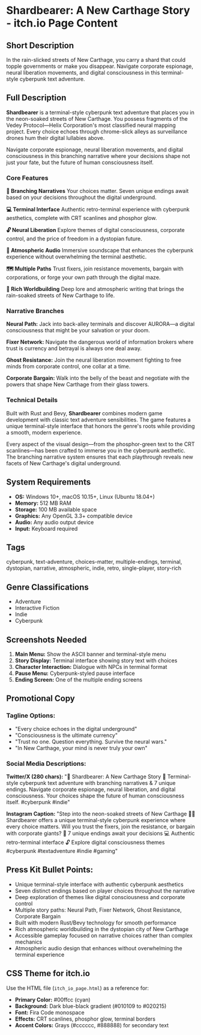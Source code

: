 # Shardbearer: A New Carthage Story - itch.io Page Content

## Short Description
In the rain-slicked streets of New Carthage, you carry a shard that could topple governments or make you disappear. Navigate corporate espionage, neural liberation movements, and digital consciousness in this terminal-style cyberpunk text adventure.

## Full Description

**Shardbearer** is a terminal-style cyberpunk text adventure that places you in the neon-soaked streets of New Carthage. You possess fragments of the Vedey Protocol—Helix Corporation's most classified neural mapping project. Every choice echoes through chrome-slick alleys as surveillance drones hum their digital lullabies above.

Navigate corporate espionage, neural liberation movements, and digital consciousness in this branching narrative where your decisions shape not just your fate, but the future of human consciousness itself.

### Core Features

**🧠 Branching Narratives**
Your choices matter. Seven unique endings await based on your decisions throughout the digital underground.

**💻 Terminal Interface**
Authentic retro-terminal experience with cyberpunk aesthetics, complete with CRT scanlines and phosphor glow.

**🔓 Neural Liberation**
Explore themes of digital consciousness, corporate control, and the price of freedom in a dystopian future.

**🎵 Atmospheric Audio**
Immersive soundscape that enhances the cyberpunk experience without overwhelming the terminal aesthetic.

**🗺️ Multiple Paths**
Trust fixers, join resistance movements, bargain with corporations, or forge your own path through the digital maze.

**🌆 Rich Worldbuilding**
Deep lore and atmospheric writing that brings the rain-soaked streets of New Carthage to life.

### Narrative Branches

**Neural Path:** Jack into back-alley terminals and discover AURORA—a digital consciousness that might be your salvation or your doom.

**Fixer Network:** Navigate the dangerous world of information brokers where trust is currency and betrayal is always one deal away.

**Ghost Resistance:** Join the neural liberation movement fighting to free minds from corporate control, one collar at a time.

**Corporate Bargain:** Walk into the belly of the beast and negotiate with the powers that shape New Carthage from their glass towers.

### Technical Details

Built with Rust and Bevy, **Shardbearer** combines modern game development with classic text adventure sensibilities. The game features a unique terminal-style interface that honors the genre's roots while providing a smooth, modern experience.

Every aspect of the visual design—from the phosphor-green text to the CRT scanlines—has been crafted to immerse you in the cyberpunk aesthetic. The branching narrative system ensures that each playthrough reveals new facets of New Carthage's digital underground.

## System Requirements

- **OS:** Windows 10+, macOS 10.15+, Linux (Ubuntu 18.04+)
- **Memory:** 512 MB RAM
- **Storage:** 100 MB available space
- **Graphics:** Any OpenGL 3.3+ compatible device
- **Audio:** Any audio output device
- **Input:** Keyboard required

## Tags
cyberpunk, text-adventure, choices-matter, multiple-endings, terminal, dystopian, narrative, atmospheric, indie, retro, single-player, story-rich

## Genre Classifications
- Adventure
- Interactive Fiction
- Indie
- Cyberpunk

## Screenshots Needed
1. **Main Menu:** Show the ASCII banner and terminal-style menu
2. **Story Display:** Terminal interface showing story text with choices
3. **Character Interaction:** Dialogue with NPCs in terminal format
4. **Pause Menu:** Cyberpunk-styled pause interface
5. **Ending Screen:** One of the multiple ending screens

## Promotional Copy

### Tagline Options:
- "Every choice echoes in the digital underground"
- "Consciousness is the ultimate currency"
- "Trust no one. Question everything. Survive the neural wars."
- "In New Carthage, your mind is never truly your own"

### Social Media Descriptions:

**Twitter/X (280 chars):**
"🧠 Shardbearer: A New Carthage Story 🌆
Terminal-style cyberpunk text adventure with branching narratives & 7 unique endings. Navigate corporate espionage, neural liberation, and digital consciousness.
Your choices shape the future of human consciousness itself.
#cyberpunk #indie"

**Instagram Caption:**
"Step into the neon-soaked streets of New Carthage 🌆✨
Shardbearer offers a unique terminal-style cyberpunk experience where every choice matters. Will you trust the fixers, join the resistance, or bargain with corporate giants?
🧠 7 unique endings await your decisions
💻 Authentic retro-terminal interface
🔓 Explore digital consciousness themes
#cyberpunk #textadventure #indie #gaming"

## Press Kit Bullet Points:
- Unique terminal-style interface with authentic cyberpunk aesthetics
- Seven distinct endings based on player choices throughout the narrative
- Deep exploration of themes like digital consciousness and corporate control
- Multiple story paths: Neural Path, Fixer Network, Ghost Resistance, Corporate Bargain
- Built with modern Rust/Bevy technology for smooth performance
- Rich atmospheric worldbuilding in the dystopian city of New Carthage
- Accessible gameplay focused on narrative choices rather than complex mechanics
- Atmospheric audio design that enhances without overwhelming the terminal experience

## CSS Theme for itch.io

Use the HTML file (`itch_io_page.html`) as a reference for:
- **Primary Color:** #00ffcc (cyan)
- **Background:** Dark blue-black gradient (#010109 to #020215)
- **Font:** Fira Code monospace
- **Effects:** CRT scanlines, phosphor glow, terminal borders
- **Accent Colors:** Grays (#cccccc, #888888) for secondary text